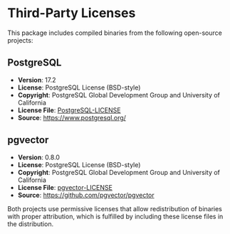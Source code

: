 # Third-Party Licenses

This package includes compiled binaries from the following open-source projects:

## PostgreSQL
- **Version**: 17.2
- **License**: PostgreSQL License (BSD-style)
- **Copyright**: PostgreSQL Global Development Group and University of California
- **License File**: [PostgreSQL-LICENSE](./PostgreSQL-LICENSE)
- **Source**: https://www.postgresql.org/

## pgvector
- **Version**: 0.8.0
- **License**: PostgreSQL License (BSD-style)
- **Copyright**: PostgreSQL Global Development Group and University of California
- **License File**: [pgvector-LICENSE](./pgvector-LICENSE)
- **Source**: https://github.com/pgvector/pgvector

Both projects use permissive licenses that allow redistribution of binaries with proper attribution, which is fulfilled by including these license files in the distribution.